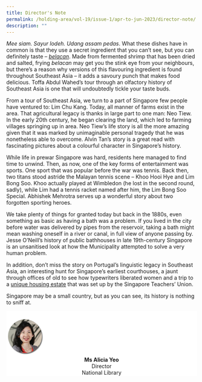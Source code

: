 ```yaml
---
title: Director's Note
permalink: /holding-area/vol-19/issue-1/apr-to-jun-2023/director-note/
description: ""
---
```

_Mee siam. Sayur lodeh. Udang assam pedas_. What these dishes have in common is that they use a secret ingredient that you can’t see, but you can definitely taste – [_belacan_](/holding-area/shrimp-paste-belacan/). Made from fermented shrimp that has been dried and salted, frying _belacan_ may get you the stink eye from your neighbours, but there’s a reason why versions of this flavouring ingredient is found throughout Southeast Asia – it adds a savoury punch that makes food delicious. Toffa Abdul Wahed’s tour through an olfactory history of Southeast Asia is one that will undoubtedly tickle your taste buds.

From a tour of Southeast Asia, we turn to a part of Singapore few people have ventured to: Lim Chu Kang. Today, all manner of farms exist in the area. That agricultural legacy is thanks in large part to one man: Neo Tiew. In the early 20th century, he began clearing the land, which led to farming villages springing up in area. Neo Tiew’s life story is all the more amazing given that it was marked by unimaginable personal tragedy that he was nonetheless able to overcome. Alvin Tan’s story is a great read with fascinating pictures about a colourful character in Singapore’s history.

While life in prewar Singapore was hard, residents here managed to find time to unwind. Then, as now, one of the key forms of entertainment was sports. One sport that was popular before the war was tennis. Back then, two titans stood astride the Malayan tennis scene – Khoo Hooi Hye and Lim Bong Soo. Khoo actually played at Wimbledon (he lost in the second round, sadly), while Lim had a tennis racket named after him, the Lim Bong Soo Special. Abhishek Mehrotra serves up a wonderful story about two forgotten sporting heroes.

We take plenty of things for granted today but back in the 1880s, even something as basic as having a bath was a problem. If you lived in the city before water was delivered by pipes from the reservoir, taking a bath might mean washing oneself in a river or canal, in full view of anyone passing by. Jesse O’Neill’s history of public bathhouses in late 19th-century Singapore is an unsanitised look at how the Municipality attempted to solve a very human problem.

In addition, don’t miss the story on Portugal’s linguistic legacy in Southeast Asia, an interesting hunt for Singapore’s earliest courthouses, a jaunt through offices of old to see how typewriters liberated women and a trip to a [unique housing estate](/vol-19/issue-1/apr-jun-2023/teachers-estate-singapore/) that was set up by the Singapore Teachers’ Union.

Singapore may be a small country, but as you can see, its history is nothing to sniff at.


<div style="background-color: white;">
<br>
<img src="/images/vol-17-issue-3/Director.png" style="width: 100px; height: 100px;" />
<center><b>Ms Alicia Yeo</b><br>Director<br>National Library</center>
</div>